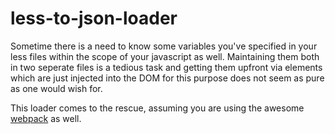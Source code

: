 # less-to-json-loader

Sometime there is a need to know some variables you've specified in your less files within the scope of your javascript as well.
Maintaining them both in two seperate files is a tedious task and getting them upfront via elements which are just injected into the DOM for this purpose does not seem as pure as one would wish for.

This loader comes to the rescue, assuming you are using the awesome [webpack](https://webpack.github.io/) as well.
